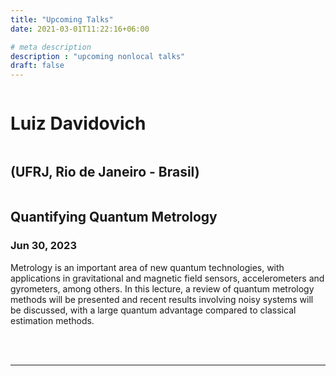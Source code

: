```yaml
---
title: "Upcoming Talks"
date: 2021-03-01T11:22:16+06:00

# meta description
description : "upcoming nonlocal talks"
draft: false
---
```


<h1 style="display:inline-block;">Luiz Davidovich</h1> &nbsp;&nbsp;&nbsp; <h2 style="display:inline-block;">(UFRJ, Rio de Janeiro - Brasil)</h2>

## Quantifying Quantum Metrology
### Jun 30, 2023

Metrology is an important area of ​​new quantum technologies, with applications in gravitational and magnetic field sensors, accelerometers and gyrometers, among others. In this lecture, a review of quantum metrology methods will be presented and recent results involving noisy systems will be discussed, with a large quantum advantage compared to classical estimation methods.

<br><br><hr>

